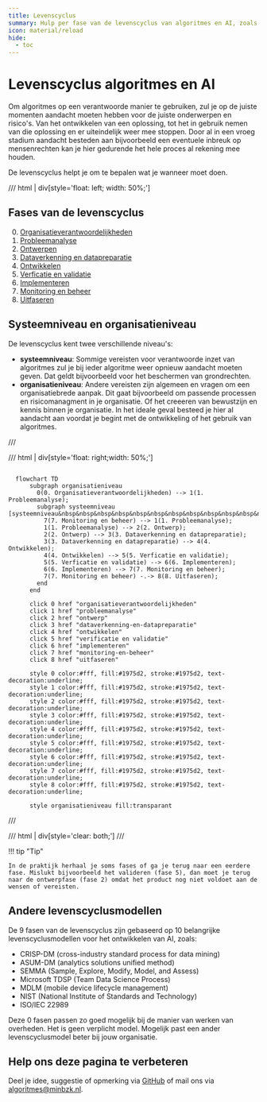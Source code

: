 ```yaml
---
title: Levenscyclus
summary: Hulp per fase van de levenscyclus van algoritmes en AI, zoals probleemanalyse, ontwerpen, ontwikkelen, implementeren en ermee stoppen.
icon: material/reload
hide:
  - toc
---
```


# Levenscyclus algoritmes en AI

Om algoritmes op een verantwoorde manier te gebruiken, zul je op de juiste momenten aandacht moeten hebben voor de juiste onderwerpen en risico's. 
Van het ontwikkelen van een oplossing, tot het in gebruik nemen van die oplossing en er uiteindelijk weer mee stoppen.
Door al in een vroeg stadium aandacht besteden aan bijvoorbeeld een eventuele inbreuk op mensenrechten kan je hier gedurende het hele proces al rekening mee houden. 

De levenscyclus helpt je om te bepalen wat je wanneer moet doen.


/// html | div[style='float: left; width: 50%;']

## Fases van de levenscyclus

0.  [Organisatieverantwoordelijkheden](organisatieverantwoordelijkheden.md)
1.  [Probleemanalyse](probleemanalyse.md)
2.  [Ontwerpen](ontwerp.md)
3.  [Dataverkenning en datapreparatie](dataverkenning-en-datapreparatie.md)
4.  [Ontwikkelen](ontwikkelen.md)
5.  [Verficatie en validatie](verificatie-en-validatie.md)
6.  [Implementeren](implementatie.md)
7.  [Monitoring en beheer](monitoring-en-beheer.md)
8.  [Uitfaseren](uitfaseren.md)

## Systeemniveau en organisatieniveau
De levenscyclus kent twee verschillende niveau's: 

- **systeemniveau**: Sommige vereisten voor verantwoorde inzet van algoritmes zul je bij ieder algoritme weer opnieuw aandacht moeten geven. Dat geldt bijvoorbeeld voor het beschermen van grondrechten.
- **organisatieniveau**: Andere vereisten zijn algemeen en vragen om een organisatiebrede aanpak. Dit gaat bijvoorbeeld om passende processen en risicomanagment in je organisatie. Of het creeeren van bewustzijn en kennis binnen je organisatie. In het ideale geval besteed je hier al aandacht aan voordat je begint met de ontwikkeling of het gebruik van algoritmes. 

///

/// html | div[style='float: right;width: 50%;']

```mermaid

  flowchart TD
      subgraph organisatieniveau
        0(0. Organisatieverantwoordelijkheden) --> 1(1. Probleemanalyse);
        subgraph systeemniveau [systeemniveau&nbsp&nbsp&nbsp&nbsp&nbsp&nbsp&nbsp&nbsp&nbsp&nbsp&nbsp&nbsp&nbsp&nbsp&nbsp]
          7(7. Monitoring en beheer) --> 1(1. Probleemanalyse);
          1(1. Probleemanalyse) --> 2(2. Ontwerp);
          2(2. Ontwerp) --> 3(3. Dataverkenning en datapreparatie);
          3(3. Dataverkenning en datapreparatie) --> 4(4. Ontwikkelen);
          4(4. Ontwikkelen) --> 5(5. Verficatie en validatie);
          5(5. Verficatie en validatie) --> 6(6. Implementeren);
          6(6. Implementeren) --> 7(7. Monitoring en beheer);
          7(7. Monitoring en beheer) -.-> 8(8. Uitfaseren);
        end
      end

      click 0 href "organisatieverantwoordelijkheden"
      click 1 href "probleemanalyse"
      click 2 href "ontwerp"
      click 3 href "dataverkenning-en-datapreparatie"
      click 4 href "ontwikkelen"
      click 5 href "verificatie en validatie"
      click 6 href "implementeren"
      click 7 href "monitoring-en-beheer"
      click 8 href "uitfaseren"

      style 0 color:#fff, fill:#1975d2, stroke:#1975d2, text-decoration:underline;
      style 1 color:#fff, fill:#1975d2, stroke:#1975d2, text-decoration:underline;
      style 2 color:#fff, fill:#1975d2, stroke:#1975d2, text-decoration:underline;
      style 3 color:#fff, fill:#1975d2, stroke:#1975d2, text-decoration:underline;
      style 4 color:#fff, fill:#1975d2, stroke:#1975d2, text-decoration:underline;
      style 5 color:#fff, fill:#1975d2, stroke:#1975d2, text-decoration:underline;
      style 6 color:#fff, fill:#1975d2, stroke:#1975d2, text-decoration:underline;
      style 7 color:#fff, fill:#1975d2, stroke:#1975d2, text-decoration:underline;
      style 8 color:#fff, fill:#1975d2, stroke:#1975d2, text-decoration:underline;

      style organisatieniveau fill:transparant

```
///

/// html | div[style='clear: both;']
///

!!! tip "Tip"

    In de praktijk herhaal je soms fases of ga je terug naar een eerdere fase. Mislukt bijvoorbeeld het valideren (fase 5), dan moet je terug naar de ontwerpfase (fase 2) omdat het product nog niet voldoet aan de wensen of vereisten.

## Andere levenscyclusmodellen

De 9 fasen van de levenscyclus zijn gebaseerd op 10 belangrijke levenscyclusmodellen voor het ontwikkelen van AI, zoals:

- CRISP-DM (cross-industry standard process for data mining)
- ASUM-DM (analytics solutions unified method)
- SEMMA (Sample, Explore, Modify, Model, and Assess)
- Microsoft TDSP (Team Data Science Process)
- MDLM (mobile device lifecycle management)
- NIST (National Institute of Standards and Technology)
- ISO/IEC 22989

Deze 0 fasen passen zo goed mogelijk bij de manier van werken van overheden.
Het is geen verplicht model. Mogelijk past een ander levenscyclusmodel beter bij jouw organisatie.

## Help ons deze pagina te verbeteren

Deel je idee, suggestie of opmerking via [GitHub](https://github.com/MinBZK/Algoritmekader/edit/main/docs/levenscyclus/index.md) of mail ons via [algoritmes@minbzk.nl](mailto::algoritmes@minbzk.nl).
